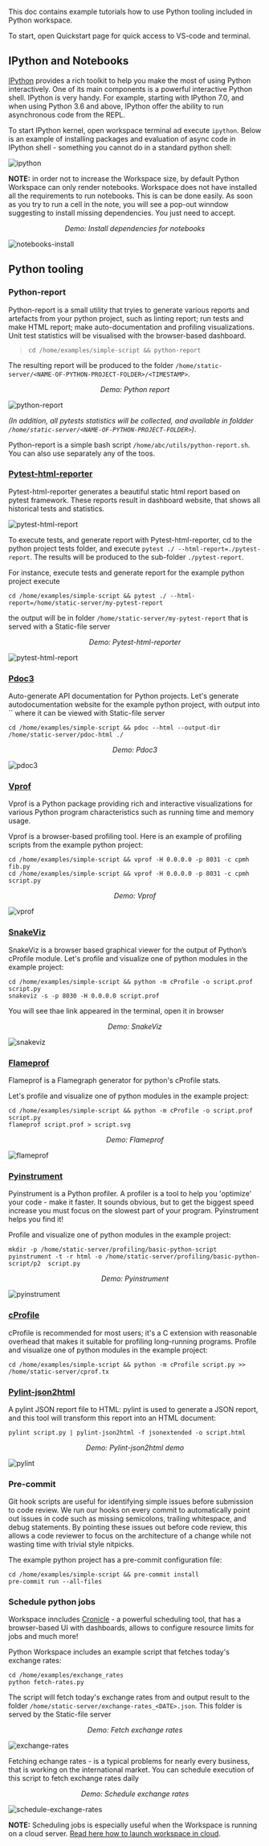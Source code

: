 This doc contains example tutorials how to use Python tooling included in Python workspace.   

To start, open Quickstart page for quick access to VS-code and terminal.

## IPython and Notebooks

[IPython]((https://ipython.readthedocs.io/en/stable/)) provides a rich toolkit to help you make the most of using Python interactively. One of its main components 
is a powerful interactive Python shell. IPython is very handy. For example, starting with IPython 7.0, and when using 
Python 3.6 and above, IPython offer the ability to run asynchronous code from the REPL.  

To start IPython kernel, open workspace terminal ad execute `ipython`. Below is an example of installing packages and 
evaluation of async code in IPython shell - something you cannot do in a standard python shell: 

![ipython](img/ipython.png)

**NOTE:** in order not to increase the Workspace size, by default Python Workspace can only render notebooks. 
Workspace does not have installed all the requirements to run notebooks. This is can be done easily. As soon as you 
try to run a cell in the note, you will see a pop-out winndow suggesting to install missing dependencies. You just need to accept. 

<div align="center" style="font-style: italic;">
    Demo: Install dependencies for notebooks
</div>

![notebooks-install](img/notebooks-install.png)


## Python tooling  

### Python-report 

Python-report is a small utility that tryies to generate various reports and artefacts from your python project, such as linting 
report; run tests and make HTML report; make auto-documentation and profiling visualizations. Unit test statistics will be visualised 
with the browser-based dashboard.  

> `cd /home/examples/simple-script && python-report `

The resulting report will be produced to the folder `/home/static-server/<NAME-OF-PYTHON-PROJECT-FOLDER>/<TIMESTAMP>`.  

<div align="center" style="font-style: italic;">
    Demo: Python report
</div>

![python-report](img/python-report.gif)

*(In addition, all pytests statistics will be collected, and available in foldder `/home/static-server/<NAME-OF-PYTHON-PROJECT-FOLDER>`)*.  

Python-report is a simple bash script `/home/abc/utils/python-report.sh`. You can also use separately any of the toos.  

### [Pytest-html-reporter](https://github.com/prashanth-sams/pytest-html-reporter) 

Pytest-html-reporter generates a beautiful static html report based on pytest framework. These reports result in dashboard website, 
that shows all historical tests and statistics.   

![pytest-html-report](img/pytest-html-report.png)

To execute tests, and generate report with Pytest-html-reporter, cd to the python project tests folder, 
and execute `pytest ./ --html-report=./pytest-report`. The results will be produced to the sub-folder `./pytest-report`.  

For instance, execute tests and generate report for the example python project execute 

```
cd /home/examples/simple-script && pytest ./ --html-report=/home/static-server/my-pytest-report 
```   

the output will be in folder `/home/static-server/my-pytest-report` that is served with a Static-file server

<div align="center" style="font-style: italic;">
    Demo: Pytest-html-reporter
</div>

![pytest-html-report](img/pytest-html-report.gif)

### [Pdoc3](https://github.com/pdoc3/pdoc)

Auto-generate API documentation for Python projects. Let's generate autodocumentation website for the example python project, 
with output into `` where it can be viewed with Static-file server  

``` 
cd /home/examples/simple-script && pdoc --html --output-dir /home/static-server/pdoc-html ./  
```

<div align="center" style="font-style: italic;">
    Demo: Pdoc3
</div>

![pdoc3](img/pdoc3.gif)


### [Vprof](https://github.com/nvdv/vprof)

Vprof is a Python package providing rich and interactive visualizations for various Python program characteristics 
such as running time and memory usage. 

Vprof is a browser-based profiling tool. Here is an example of profiling scripts from the example python project: 

```
cd /home/examples/simple-script && vprof -H 0.0.0.0 -p 8031 -c cpmh fib.py    
cd /home/examples/simple-script && vprof -H 0.0.0.0 -p 8031 -c cpmh script.py 
```    

<div align="center" style="font-style: italic;">
    Demo: Vprof
</div>

![vprof](img/vprof.gif)

### [SnakeViz](https://jiffyclub.github.io/snakeviz/)

SnakeViz is a browser based graphical viewer for the output of Python’s cProfile module. Let's profile 
and visualize one of python modules in the example project: 

```
cd /home/examples/simple-script && python -m cProfile -o script.prof script.py    
snakeviz -s -p 8030 -H 0.0.0.0 script.prof 
```   

You will see thae link appeared in the terminal, open it in browser 

<div align="center" style="font-style: italic;">
    Demo: SnakeViz
</div>

![snakeviz](img/snakeviz.gif)

### [Flameprof](https://github.com/baverman/flameprof/)

Flameprof is a Flamegraph generator for python's cProfile stats. 

Let's profile and visualize one of python modules in the example project:

```
cd /home/examples/simple-script && python -m cProfile -o script.prof script.py   
flameprof script.prof > script.svg 
```   

<div align="center" style="font-style: italic;">
    Demo: Flameprof
</div>

![flameprof](img/flameprof.png)


### [Pyinstrument](https://pypi.org/project/pyinstrument/3.0.0b3/)

Pyinstrument is a Python profiler. A profiler is a tool to help you 'optimize' your code - make it faster. 
It sounds obvious, but to get the biggest speed increase you must focus on the slowest part of your program. 
Pyinstrument helps you find it!   

Profile and visualize one of python modules in the example project:

```
mkdir -p /home/static-server/profiling/basic-python-script    
pyinstrument -t -r html -o /home/static-server/profiling/basic-python-script/p2  script.py 
```

<div align="center" style="font-style: italic;">
    Demo: Pyinstrument
</div>
 
![pyinstrument](img/pyinstrument.png)


### [cProfile](https://docs.python.org/3/library/profile.html#module-cProfile)

cProfile is recommended for most users; it's a C extension with reasonable overhead that makes it suitable 
for profiling long-running programs. Profile and visualize one of python modules in the example project:

```
cd /home/examples/simple-script && python -m cProfile script.py >> /home/static-server/cprof.tx 
```


### [Pylint-json2html](https://github.com/Exirel/pylint-json2html)

A pylint JSON report file to HTML: pylint is used to generate a JSON report, and this tool will transform this report into 
an HTML document: 

```
pylint script.py | pylint-json2html -f jsonextended -o script.html 
```   

<div align="center" style="font-style: italic;">
    Demo: Pylint-json2html demo
</div>

![pylint](img/pylint.png)

### Pre-commit 

Git hook scripts are useful for identifying simple issues before submission to code review. We run our hooks on every commit 
to automatically point out issues in code such as missing semicolons, trailing whitespace, and debug statements. By pointing 
these issues out before code review, this allows a code reviewer to focus on the architecture of a change while not wasting 
time with trivial style nitpicks.

The example python project has a pre-commit configuration file:
 
```
cd /home/examples/simple-script && pre-commit install  
pre-commit run --all-files 
```
 
### Schedule python jobs

Workspace inncludes [Cronicle](https://github.com/jhuckaby/Cronicle) - a powerful scheduling tool, that has a browser-based UI with dashboards, 
allows to configure resource limits for jobs and much more!  

Python Workspace includes an example script that fetches today's exchange rates:   

```
cd /home/examples/exchange_rates   
python fetch-rates.py 
```

The script will fetch today's exchange rates from and output result to the folder `/home/static-server/exchange-rates_<DATE>.json`. This 
folder is served by the Static-file server 

<div align="center" style="font-style: italic;">
    Demo: Fetch exchange rates
</div>

![exchange-rates](img/exchange-rates.gif) 

Fetching echange rates - is a typical problems for nearly every business, that is working on the international market. You can 
schedule execution of this script to fetch exchange rates daily  

<div align="center" style="font-style: italic;">
    Demo: Schedule exchange rates
</div>

![schedule-exchange-rates](img/schedule-exchange-rates.gif) 

**NOTE:** Scheduling jobs is especially useful when the Workspace is running on a cloud server. 
[Read here how to launch workspace in cloud](#secure-remote-workspace).